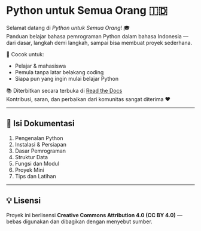 # Python untuk Semua Orang 🇮🇩

Selamat datang di *Python untuk Semua Orang*! 🎓  
Panduan belajar bahasa pemrograman Python dalam bahasa Indonesia — dari dasar, langkah demi langkah, sampai bisa membuat proyek sederhana.

📘 Cocok untuk:
- Pelajar & mahasiswa
- Pemula tanpa latar belakang coding
- Siapa pun yang ingin mulai belajar Python

📚 Diterbitkan secara terbuka di [Read the Docs](https://readthedocs.org/)  
Kontribusi, saran, dan perbaikan dari komunitas sangat diterima ❤️  

---
## 🧠 Isi Dokumentasi
1. Pengenalan Python  
2. Instalasi & Persiapan  
3. Dasar Pemrograman  
4. Struktur Data  
5. Fungsi dan Modul  
6. Proyek Mini  
7. Tips dan Latihan  

---
## 💡 Lisensi
Proyek ini berlisensi **Creative Commons Attribution 4.0 (CC BY 4.0)** — bebas digunakan dan dibagikan dengan menyebut sumber.
